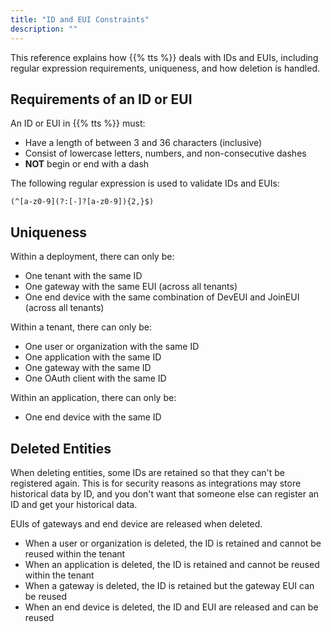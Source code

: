 ```yaml
---
title: "ID and EUI Constraints"
description: ""
---
```


This reference explains how {{% tts %}} deals with IDs and EUIs, including regular expression requirements, uniqueness, and how deletion is handled.

<!--more-->

## Requirements of an ID or EUI

An ID or EUI in {{% tts %}} must:

- Have a length of between 3 and 36 characters (inclusive)
- Consist of lowercase letters, numbers, and non-consecutive dashes
- **NOT** begin or end with a dash

The following regular expression is used to validate IDs and EUIs:

`(^[a-z0-9](?:[-]?[a-z0-9]){2,}$)`

## Uniqueness

Within a deployment, there can only be:

- One tenant with the same ID
- One gateway with the same EUI (across all tenants)
- One end device with the same combination of DevEUI and JoinEUI (across all tenants)

Within a tenant, there can only be:

- One user or organization with the same ID
- One application with the same ID
- One gateway with the same ID
- One OAuth client with the same ID

Within an application, there can only be:

- One end device with the same ID

## Deleted Entities

When deleting entities, some IDs are retained so that they can't be registered again. This is for security reasons as integrations may store historical data by ID, and you don't want that someone else can register an ID and get your historical data.

EUIs of gateways and end device are released when deleted.

- When a user or organization is deleted, the ID is retained and cannot be reused within the tenant
- When an application is deleted, the ID is retained and cannot be reused within the tenant
- When a gateway is deleted, the ID is retained but the gateway EUI can be reused
- When an end device is deleted, the ID and EUI are released and can be reused
